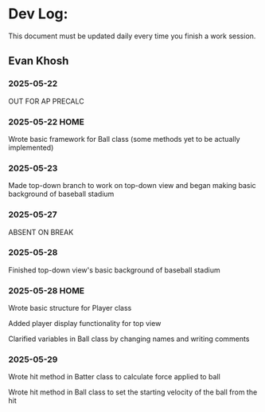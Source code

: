 # Dev Log:

This document must be updated daily every time you finish a work session.

## Evan Khosh

### 2025-05-22
OUT FOR AP PRECALC

### 2025-05-22 HOME
Wrote basic framework for Ball class (some methods yet to be actually implemented)

### 2025-05-23
Made top-down branch to work on top-down view and began making basic background of baseball stadium

### 2025-05-27
ABSENT ON BREAK

### 2025-05-28
Finished top-down view's basic background of baseball stadium

### 2025-05-28 HOME
Wrote basic structure for Player class

Added player display functionality for top view

Clarified variables in Ball class by changing names and writing comments

### 2025-05-29
Wrote hit method in Batter class to calculate force applied to ball

Wrote hit method in Ball class to set the starting velocity of the ball from the hit
